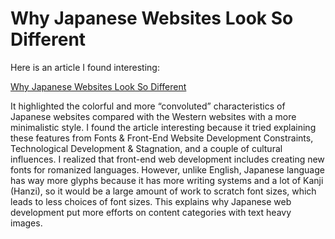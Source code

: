 # Why Japanese Websites Look So Different

Here is an article I found interesting: ​

[Why Japanese Websites Look So Different](https://medium.com/@mirijam.missbichler/why-japanese-websites-look-so-different-2c7273e8be1e)


It highlighted the colorful and more “convoluted” characteristics of Japanese websites compared with the Western websites with a more minimalistic style. I found the article interesting because it tried explaining these features from Fonts & Front-End Website Development Constraints, Technological Development & Stagnation, and a couple of cultural influences. I realized that front-end web development includes creating new fonts for romanized languages. However, unlike English, Japanese language has way more glyphs because it has more writing systems and a lot of Kanji (Hanzi), so it would be a large amount of work to scratch font sizes, which leads to less choices of font sizes. This explains why Japanese web development put more efforts on content categories with text heavy images.
